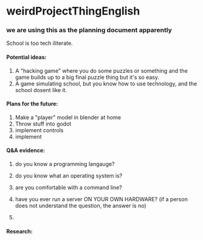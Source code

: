 # weirdProjectThingEnglish
### we are using this as the planning document apparently

School is too tech iliterate.

#### Potential ideas:
1. A "hacking game" where you do some puzzles or something and the game builds up to a big final puzzle thing but it's so easy.
2. A game simulating school, but you know how to use technology, and the school dosent like it.


#### Plans for the future:
1. Make a "player" model in blender at home
2. Throw stuff into godot
3. implement controls
4. implement 
#### Q&A evidence:
1. do you know a programming langauge?
2. do you know what an operating system is?
3. are you comfortable with a command line?
4. have you ever run a server ON YOUR OWN HARDWARE?
(if a person does not understand the question, the answer is no)

1. 
#### Research:
```

```